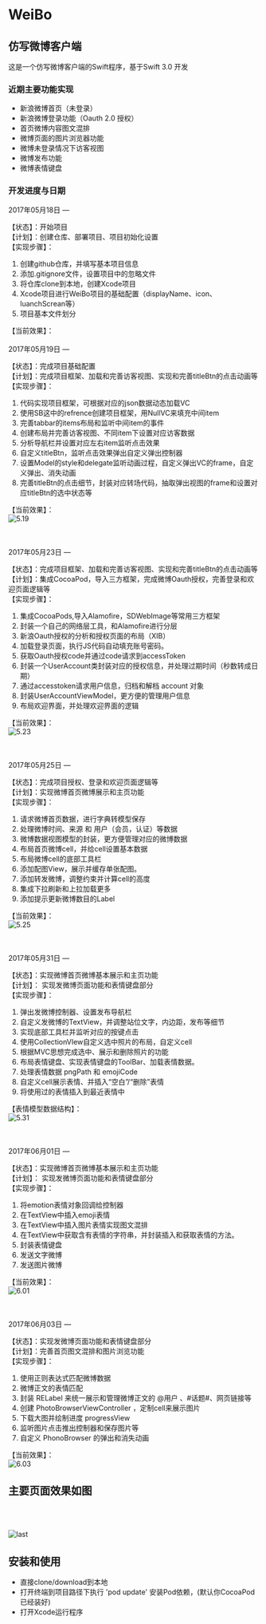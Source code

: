# WeiBo

## 仿写微博客户端

这是一个仿写微博客户端的Swift程序，基于Swift 3.0 开发

### 近期主要功能实现

- 新浪微博首页（未登录）
- 新浪微博登录功能（Oauth 2.0 授权）
- 首页微博内容图文混排
- 微博页面的图片浏览器功能
- 微博未登录情况下访客视图
- 微博发布功能
- 微博表情键盘

### 开发进度与日期

2017年05月18日 — 

【状态】：开始项目 <br>
【计划】：创建仓库、部署项目、项目初始化设置 <br>
【实现步骤】：<br>

1. 创建github仓库，并填写基本项目信息
2. 添加.gitignore文件，设置项目中的忽略文件
3. 将仓库clone到本地，创建Xcode项目
4. Xcode项目进行WeiBo项目的基础配置（displayName、icon、luanchScrean等）
5. 项目基本文件划分

【当前效果】：
<br><br>
2017年05月19日 — 

【状态】：完成项目基础配置 <br>
【计划】：完成项目框架、加载和完善访客视图、实现和完善titleBtn的点击动画等 <br>
【实现步骤】：<br>

1. 代码实现项目框架，可根据对应的json数据动态加载VC
2. 使用SB这中的refrence创建项目框架，用NullVC来填充中间item
3. 完善tabbar的items布局和监听中间item的事件
4. 创建布局并完善访客视图、不同item下设置对应访客数据
5. 分析导航栏并设置对应左右item监听点击效果
6. 自定义titleBtn，监听点击效果弹出自定义弹出控制器
7. 设置Model的style和delegate监听动画过程，自定义弹出VC的frame，自定义弹出、消失动画
8. 完善titleBtn的点击细节，封装对应转场代码，抽取弹出视图的frame和设置对应titleBtn的选中状态等

【当前效果】：<br>
![5.19](http://oozx6yayl.bkt.clouddn.com/5.19WeiBo.gif)

<br><br>
2017年05月23日 — 

【状态】：完成项目框架、加载和完善访客视图、实现和完善titleBtn的点击动画等 <br>
【计划】：集成CocoaPod，导入三方框架，完成微博Oauth授权，完善登录和欢迎页面逻辑等 <br>
【实现步骤】：<br>

1. 集成CocoaPods,导入Alamofire，SDWebImage等常用三方框架
2. 封装一个自己的网络层工具，和Alamofire进行分层
3. 新浪Oauth授权的分析和授权页面的布局（XIB）
4. 加载登录页面，执行JS代码自动填充账号密码。
5. 获取Oauth授权code并通过code请求到accessToken
6. 封装一个UserAccount类封装对应的授权信息，并处理过期时间（秒数转成日期）
7. 通过accesstoken请求用户信息，归档和解档 account 对象
8. 封装UserAccountViewModel，更方便的管理用户信息
9. 布局欢迎界面，并处理欢迎界面的逻辑

【当前效果】：<br>
![5.23](http://oozx6yayl.bkt.clouddn.com/5.23WeiBo.gif)

<br><br>
2017年05月25日 — 

【状态】：完成项目授权、登录和欢迎页面逻辑等 <br>
【计划】：实现微博首页微博展示和主页功能 <br>
【实现步骤】：<br>

1. 请求微博首页数据，进行字典转模型保存
2. 处理微博时间、来源 和 用户（会员，认证）等数据
3. 微博数据视图模型的封装，更方便管理对应的微博数据
4. 布局首页微博cell，并给cell设置基本数据
5. 布局微博cell的底部工具栏
6. 添加配图View，展示并缓存单张配图。
7. 添加转发微博，调整约束并计算cell的高度
8. 集成下拉刷新和上拉加载更多
9. 添加提示更新微博数目的Label

【当前效果】：<br>
![5.25](http://oozx6yayl.bkt.clouddn.com/5.25WeiBo2.gif)

<br><br>
2017年05月31日 — 

【状态】：实现微博首页微博基本展示和主页功能 <br>
【计划】： 实现发微博页面功能和表情键盘部分<br>
【实现步骤】：<br>

1. 弹出发微博控制器、设置发布导航栏
2. 自定义发微博的TextView，并调整站位文字，内边距，发布等细节
3. 实现底部工具栏并监听对应的按键点击
4. 使用CollectionVIew自定义选中照片的布局，自定义cell
5. 根据MVC思想完成选中、展示和删除照片的功能
6. 布局表情键盘、实现表情键盘的ToolBar、加载表情数据。
7. 处理表情数据 pngPath 和 emojiCode
8. 自定义cell展示表情、并插入“空白”/“删除”表情
9. 将使用过的表情插入到最近表情中


【表情模型数据结构】：<br>
![5.31](http://oozx6yayl.bkt.clouddn.com/5.31WeiBo.jpeg)

<br><br>
2017年06月01日 — 

【状态】：实现微博首页微博基本展示和主页功能 <br>
【计划】： 实现发微博页面功能和表情键盘部分<br>
【实现步骤】：<br>

1. 将emotion表情对象回调给控制器
2. 在TextView中插入emoji表情
3. 在TextView中插入图片表情实现图文混排
4. 在TextView中获取含有表情的字符串，并封装插入和获取表情的方法。
5. 封装表情键盘
6. 发送文字微博
7. 发送图片微博

【当前效果】：<br>
![6.01](http://oozx6yayl.bkt.clouddn.com/6.01WeiBo.gif)


<br><br>
2017年06月03日 — 

【状态】：实现发微博页面功能和表情键盘部分 <br>
【计划】：完善首页图文混排和图片浏览功能 <br>
【实现步骤】：<br>

1. 使用正则表达式匹配微博数据
2. 微博正文的表情匹配
3. 封装 RELabel 来统一展示和管理微博正文的 @用户 、#话题#、网页链接等
4. 创建 PhotoBrowserViewController ，定制cell来展示图片
5. 下载大图并绘制进度 progressView
6. 监听图片点击推出控制器和保存图片等
7. 自定义 PhonoBrowser 的弹出和消失动画

【当前效果】：<br>
![6.03](http://oozx6yayl.bkt.clouddn.com/6.03WeiBo.gif)


## 主要页面效果如图

<br><br>

![last](http://oozx6yayl.bkt.clouddn.com/6.14WeiBo_last.png)


## 安装和使用

- 直接clone/download到本地
- 打开终端到项目路径下执行 'pod update' 安装Pod依赖，(默认你CocoaPod已经装好)
- 打开Xcode运行程序


